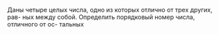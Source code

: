 Даны четыре целых числа, одно из которых отлично от трех других, рав-
 ных между собой. Определить порядковый номер числа, отличного от ос-
 тальных

